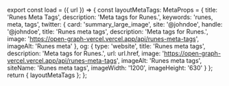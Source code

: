 export const load = ({ url }) => {
  const layoutMetaTags: MetaProps = {
    title: 'Runes Meta Tags',
    description: 'Meta tags for Runes.',
    keywords: 'runes, meta, tags',
    twitter: {
      card: 'summary_large_image',
      site: '@johndoe',
      handle: '@johndoe',
      title: 'Runes meta tags',
      description: 'Meta tags for Runes.',
      image: 'https://open-graph-vercel.vercel.app/api/runes-meta-tags',
      imageAlt: 'Runes meta'
    },
    og: {
      type: 'website',
      title: 'Runes meta tags',
      description: 'Meta tags for Runes.',
      url: url.href,
      image: 'https://open-graph-vercel.vercel.app/api/runes-meta-tags',
      imageAlt: 'Runes meta tags',
      siteName: 'Runes meta tags',
      imageWidth: '1200',
      imageHeight: '630'
    }
  };
  return {
    layoutMetaTags
  };
};